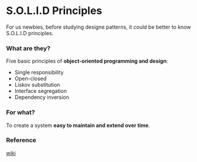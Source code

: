 # S.O.L.I.D Principles

For us newbies, before studying designe patterns, it could be better to know S.O.L.I.D principles.

### What are they?

Five basic principles of **object-oriented programming and design**:

* Single responsibility
* Open-closed
* Liskov substitution
* Interface segregation
* Dependency inversion

### For what?

To create a system **easy to maintain and extend over time**.

### Reference

[wiki](https://en.wikipedia.org/wiki/SOLID_(object-oriented_design))
